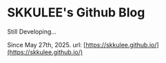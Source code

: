 # SKKULEE's Github Blog
Still Developing...

Since May 27th, 2025.
url: [https://skkulee.github.io/](https://skkulee.github.io/)